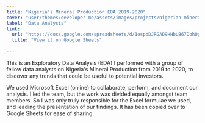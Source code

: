 ```yaml
---
title: "Nigeria's Mineral Production EDA 2019-2020"
cover: "user/themes/developer-me/assets/images/projects/nigerian-minerals-eda.png"
label: "Data Analysis"
link:
  url: "https://docs.google.com/spreadsheets/d/1espdDJRGAD9HHbUB67DbhOgX0UHEdhDz/edit?usp=sharing&ouid=105902558841928435639&rtpof=true&sd=true"
  title: "View it on Google Sheets"
 
---
```

This is an Exploratory Data Analysis (EDA) I performed with a group of
fellow data analysts on Nigeria's Mineral Production from 2019 to 2020,
to discover any trends that could be useful to potential investors.

We used Microsoft Excel (online) to collaborate, perform, and
document our analysis. I led the team, but the work was divided
equally amongst team members. So I was only truly responsible for
the Excel formulae we used, and leading the presentation of our
findings. It has been copied over to Google Sheets for ease of
sharing.
